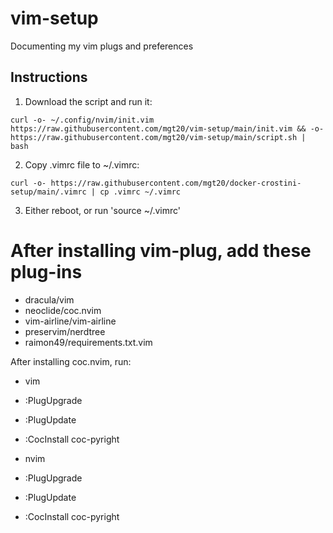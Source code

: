 # vim-setup

Documenting my vim plugs and preferences

## Instructions

1. Download the script and run it:

```
curl -o- ~/.config/nvim/init.vim https://raw.githubusercontent.com/mgt20/vim-setup/main/init.vim && -o- https://raw.githubusercontent.com/mgt20/vim-setup/main/script.sh | bash
```

2. Copy .vimrc file to ~/.vimrc:

```
curl -o- https://raw.githubusercontent.com/mgt20/docker-crostini-setup/main/.vimrc | cp .vimrc ~/.vimrc
```

3. Either reboot, or run 'source ~/.vimrc'

# After installing vim-plug, add these plug-ins

- dracula/vim
- neoclide/coc.nvim
- vim-airline/vim-airline
- preservim/nerdtree
- raimon49/requirements.txt.vim

After installing coc.nvim, run:
- vim
- :PlugUpgrade
- :PlugUpdate
- :CocInstall coc-pyright

- nvim
- :PlugUpgrade
- :PlugUpdate
- :CocInstall coc-pyright


